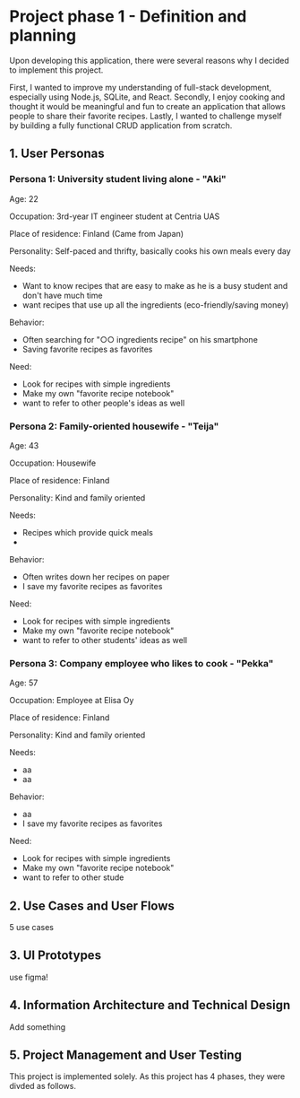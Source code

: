# Project phase 1 - Definition and planning

Upon developing this application, there were several reasons why I decided to implement this project.

First, I wanted to improve my understanding of full-stack development, especially using Node.js, SQLite, and React.
Secondly, I enjoy cooking and thought it would be meaningful and fun to create an application that allows people to share their favorite recipes.
Lastly, I wanted to challenge myself by building a fully functional CRUD application from scratch.

## 1. User Personas

### Persona 1: University student living alone - "Aki"

Age: 22

Occupation: 3rd-year IT engineer student at Centria UAS

Place of residence: Finland (Came from Japan)

Personality: Self-paced and thrifty, basically cooks his own meals every day

Needs:
- Want to know recipes that are easy to make as he is a busy student and don't have much time
- want recipes that use up all the ingredients (eco-friendly/saving money)

Behavior:
- Often searching for "○○ ingredients recipe" on his smartphone
- Saving favorite recipes as favorites

Need:
- Look for recipes with simple ingredients
- Make my own "favorite recipe notebook"
- want to refer to other people's ideas as well

### Persona 2: Family-oriented housewife - "Teija"

Age: 43

Occupation: Housewife

Place of residence: Finland

Personality: Kind and family oriented

Needs:
- Recipes which provide quick meals
- 

Behavior:
- Often writes down her recipes on paper
- I save my favorite recipes as favorites

Need:
- Look for recipes with simple ingredients
- Make my own "favorite recipe notebook"
- want to refer to other students' ideas as well

### Persona 3: Company employee who likes to cook - "Pekka"

Age: 57

Occupation: Employee at Elisa Oy 

Place of residence: Finland

Personality: Kind and family oriented

Needs:
- aa
- aa

Behavior:
- aa
- I save my favorite recipes as favorites

Need:
- Look for recipes with simple ingredients
- Make my own "favorite recipe notebook"
- want to refer to other stude
## 2. Use Cases and User Flows

5 use cases

## 3. UI Prototypes

use figma!

## 4. Information Architecture and Technical Design

Add something

## 5. Project Management and User Testing

This project is implemented solely. As this project has 4 phases, they were divded as follows.

